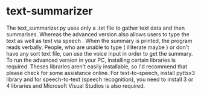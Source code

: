 # text-summarizer 
The text_summarizer.py uses only a .txt file to gather text data and then summarises. Whereas the advanced version also allows users to type the text as well as text via speech .
When the summary is printed, the program reads verbally. People, who are unable to type ( illiterate maybe ) or don't have any sort text file, can use the voice input in order to get the summary.
To run the advanced version in your PC, installing certain libraries is required. Theses libraries aren't easily installable, so I'd recommend that please check for some assistance online. 
For text-to-speech, install pyttsx3 library and for speech-to-text (speech recognition), you need to install 3 or 4 libraries and Microsoft Visual Studios is also required.
